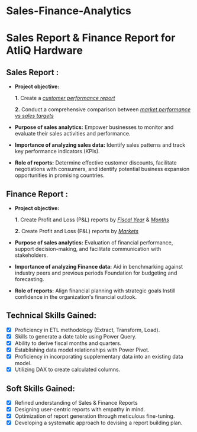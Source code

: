 # Sales-Finance-Analytics
# Sales Report & Finance Report for AtliQ Hardware

## Sales Report :


- **Project objective:** 

    **1.** Create a _[customer performance report](https://github.com/Naveen-S6/AtliQ_Hardware_Sales_Report_Excel/blob/main/Customer%20Performance%20Report.pdf)_ 

    **2.** Conduct a comprehensive comparison between _[market performance vs sales targets](https://github.com/Naveen-S6/AtliQ_Hardware_Sales_Report_Excel/blob/main/Market%20Performance%20vs%20Target%20Report.pdf)_

- **Purpose of sales analytics:** Empower businesses to monitor and evaluate their sales activities and performance.

- **Importance of analyzing sales data:** Identify sales patterns and track key performance indicators (KPIs).

- **Role of reports:** Determine effective customer discounts, facilitate negotiations with consumers, and identify potential business expansion opportunities in promising countries.


## Finance Report :

- **Project objective:** 

    **1.** Create Profit and Loss (P&L) reports by _[Fiscal Year](https://github.com/Naveen-S6/AtliQ_Hardware_Sales_Report_Excel/blob/main/P%26L%20Statement%20by%20Fiscal%20Year.pdf)_ & _[Months](https://github.com/Naveen-S6/AtliQ_Hardware_Sales_Report_Excel/blob/main/P%26L%20Statement%20by%20Months.pdf)_ 

   **2.** Create Profit and Loss (P&L) reports by _[Markets](https://github.com/Naveen-S6/AtliQ_Hardware_Sales_Report_Excel/blob/main/P%26L%20Statement%20by%20Markets.pdf)_

- **Purpose of sales analytics:** Evaluation of financial performance, support decision-making, and facilitate communication with stakeholders.

- **Importance of analyzing Finance data:** Aid in benchmarking against industry peers and previous periods Foundation for budgeting and forecasting.

- **Role of reports:** Align financial planning with strategic goals Instill confidence in the organization's financial outlook.


## Technical Skills Gained:
- [x]	Proficiency in ETL methodology (Extract, Transform, Load).
- [x]	Skills to generate a date table using Power Query.
- [x]	Ability to derive fiscal months and quarters.
- [x]	Establishing data model relationships with Power Pivot.
- [x]	Proficiency in incorporating supplementary data into an existing data model.
- [x]	Utilizing DAX to create calculated columns.

## Soft Skills Gained:
- [x]	Refined understanding of Sales & Finance Reports
- [x]	Designing user-centric reports with empathy in mind.
- [x]	Optimization of report generation through meticulous fine-tuning.
- [x]	Developing a systematic approach to devising a report building plan.
